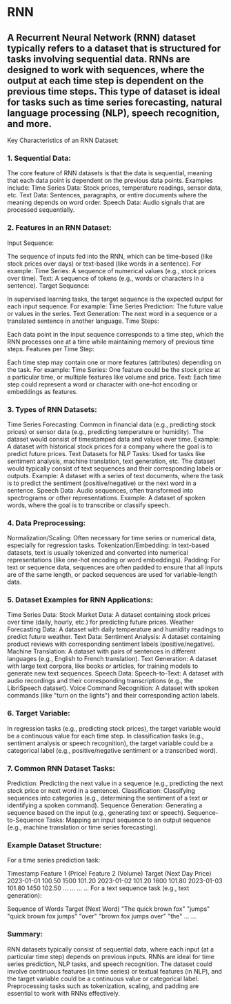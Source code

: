 # RNN

## A Recurrent Neural Network (RNN) dataset typically refers to a dataset that is structured for tasks involving sequential data. RNNs are designed to work with sequences, where the output at each time step is dependent on the previous time steps. This type of dataset is ideal for tasks such as time series forecasting, natural language processing (NLP), speech recognition, and more.

Key Characteristics of an RNN Dataset:

### 1. Sequential Data:

The core feature of RNN datasets is that the data is sequential, meaning that each data point is dependent on the previous data points.
Examples include:
Time Series Data: Stock prices, temperature readings, sensor data, etc.
Text Data: Sentences, paragraphs, or entire documents where the meaning depends on word order.
Speech Data: Audio signals that are processed sequentially.

### 2. Features in an RNN Dataset:

Input Sequence:

The sequence of inputs fed into the RNN, which can be time-based (like stock prices over days) or text-based (like words in a sentence).
For example:
Time Series: A sequence of numerical values (e.g., stock prices over time).
Text: A sequence of tokens (e.g., words or characters in a sentence).
Target Sequence:

In supervised learning tasks, the target sequence is the expected output for each input sequence. For example:
Time Series Prediction: The future value or values in the series.
Text Generation: The next word in a sequence or a translated sentence in another language.
Time Steps:

Each data point in the input sequence corresponds to a time step, which the RNN processes one at a time while maintaining memory of previous time steps.
Features per Time Step:

Each time step may contain one or more features (attributes) depending on the task. For example:
Time Series: One feature could be the stock price at a particular time, or multiple features like volume and price.
Text: Each time step could represent a word or character with one-hot encoding or embeddings as features.

### 3. Types of RNN Datasets:

Time Series Forecasting:
Common in financial data (e.g., predicting stock prices) or sensor data (e.g., predicting temperature or humidity).
The dataset would consist of timestamped data and values over time.
Example: A dataset with historical stock prices for a company where the goal is to predict future prices.
Text Datasets for NLP Tasks:
Used for tasks like sentiment analysis, machine translation, text generation, etc.
The dataset would typically consist of text sequences and their corresponding labels or outputs.
Example: A dataset with a series of text documents, where the task is to predict the sentiment (positive/negative) or the next word in a sentence.
Speech Data:
Audio sequences, often transformed into spectrograms or other representations.
Example: A dataset of spoken words, where the goal is to transcribe or classify speech.

### 4. Data Preprocessing:

Normalization/Scaling: Often necessary for time series or numerical data, especially for regression tasks.
Tokenization/Embedding: In text-based datasets, text is usually tokenized and converted into numerical representations (like one-hot encoding or word embeddings).
Padding: For text or sequence data, sequences are often padded to ensure that all inputs are of the same length, or packed sequences are used for variable-length data.

### 5. Dataset Examples for RNN Applications:

Time Series Data:
Stock Market Data: A dataset containing stock prices over time (daily, hourly, etc.) for predicting future prices.
Weather Forecasting Data: A dataset with daily temperature and humidity readings to predict future weather.
Text Data:
Sentiment Analysis: A dataset containing product reviews with corresponding sentiment labels (positive/negative).
Machine Translation: A dataset with pairs of sentences in different languages (e.g., English to French translation).
Text Generation: A dataset with large text corpora, like books or articles, for training models to generate new text sequences.
Speech Data:
Speech-to-Text: A dataset with audio recordings and their corresponding transcriptions (e.g., the LibriSpeech dataset).
Voice Command Recognition: A dataset with spoken commands (like "turn on the lights") and their corresponding action labels.

### 6. Target Variable:

In regression tasks (e.g., predicting stock prices), the target variable would be a continuous value for each time step.
In classification tasks (e.g., sentiment analysis or speech recognition), the target variable could be a categorical label (e.g., positive/negative sentiment or a transcribed word).

### 7. Common RNN Dataset Tasks:

Prediction: Predicting the next value in a sequence (e.g., predicting the next stock price or next word in a sentence).
Classification: Classifying sequences into categories (e.g., determining the sentiment of a text or identifying a spoken command).
Sequence Generation: Generating a sequence based on the input (e.g., generating text or speech).
Sequence-to-Sequence Tasks: Mapping an input sequence to an output sequence (e.g., machine translation or time series forecasting).

### Example Dataset Structure:
For a time series prediction task:

Timestamp	Feature 1 (Price)	Feature 2 (Volume)	Target (Next Day Price)
2023-01-01	100.50	1500	101.20
2023-01-02	101.20	1600	101.80
2023-01-03	101.80	1450	102.50
...	...	...	...
For a text sequence task (e.g., text generation):

Sequence of Words	Target (Next Word)
"The quick brown fox"	"jumps"
"quick brown fox jumps"	"over"
"brown fox jumps over"	"the"
...	...

### Summary:
RNN datasets typically consist of sequential data, where each input (at a particular time step) depends on previous inputs.
RNNs are ideal for time series prediction, NLP tasks, and speech recognition.
The dataset could involve continuous features (in time series) or textual features (in NLP), and the target variable could be a continuous value or categorical label.
Preprocessing tasks such as tokenization, scaling, and padding are essential to work with RNNs effectively.
